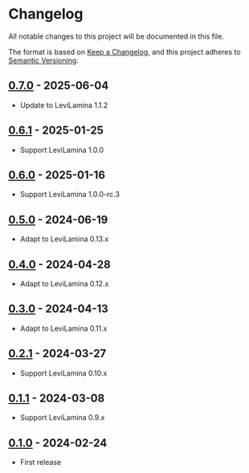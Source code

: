 # Changelog

All notable changes to this project will be documented in this file.

The format is based on [Keep a Changelog](https://keepachangelog.com/en/1.0.0/),
and this project adheres to [Semantic Versioning](https://semver.org/spec/v2.0.0.html).

## [0.7.0] - 2025-06-04

- Update to LeviLamina 1.1.2

## [0.6.1] - 2025-01-25

- Support LeviLamina 1.0.0

## [0.6.0] - 2025-01-16

- Support LeviLamina 1.0.0-rc.3

## [0.5.0] - 2024-06-19

- Adapt to LeviLamina 0.13.x

## [0.4.0] - 2024-04-28

- Adapt to LeviLamina 0.12.x

## [0.3.0] - 2024-04-13

- Adapt to LeviLamina 0.11.x

## [0.2.1] - 2024-03-27

- Support LeviLamina 0.10.x

## [0.1.1] - 2024-03-08

- Support LeviLamina 0.9.x

## [0.1.0] - 2024-02-24

- First release

[0.7.0]: https://github.com/ShrBox/ResourcePackEncryption/compare/v0.6.1...v0.7.0
[0.6.1]: https://github.com/ShrBox/ResourcePackEncryption/compare/v0.6.0...v0.6.1
[0.6.0]: https://github.com/ShrBox/ResourcePackEncryption/compare/v0.5.0...v0.6.0
[0.5.0]: https://github.com/ShrBox/ResourcePackEncryption/compare/v0.4.0...v0.5.0
[0.4.0]: https://github.com/ShrBox/ResourcePackEncryption/compare/v0.3.0...v0.4.0
[0.3.0]: https://github.com/ShrBox/ResourcePackEncryption/compare/v0.2.1...v0.3.0
[0.2.1]: https://github.com/ShrBox/ResourcePackEncryption/compare/v0.1.1...v0.2.1
[0.1.1]: https://github.com/ShrBox/ResourcePackEncryption/compare/v0.1.0...v0.1.1
[0.1.0]: https://github.com/ShrBox/ResourcePackEncryption/releases/tag/v0.1.0
